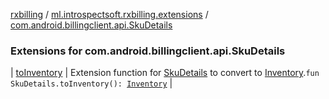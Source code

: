 [rxbilling](../../index.md) / [ml.introspectsoft.rxbilling.extensions](../index.md) / [com.android.billingclient.api.SkuDetails](./index.md)

### Extensions for com.android.billingclient.api.SkuDetails

| [toInventory](to-inventory.md) | Extension function for [SkuDetails](#) to convert to [Inventory](../../ml.introspectsoft.rxbilling/-inventory/index.md).`fun SkuDetails.toInventory(): `[`Inventory`](../../ml.introspectsoft.rxbilling/-inventory/index.md) |


